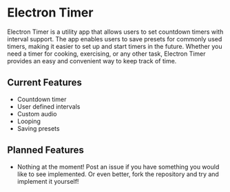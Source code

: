 # Electron Timer
Electron Timer is a utility app that allows users to set countdown timers with interval support. The app enables users to save presets for commonly used timers, making it easier to set up and start timers in the future. Whether you need a timer for cooking, exercising, or any other task, Electron Timer provides an easy and convenient way to keep track of time.

## Current Features
- Countdown timer
- User defined intervals
- Custom audio
- Looping
- Saving presets

## Planned Features
- Nothing at the moment! Post an issue if you have something you would like to see implemented. Or even better, fork the repository and try and implement it yourself!
